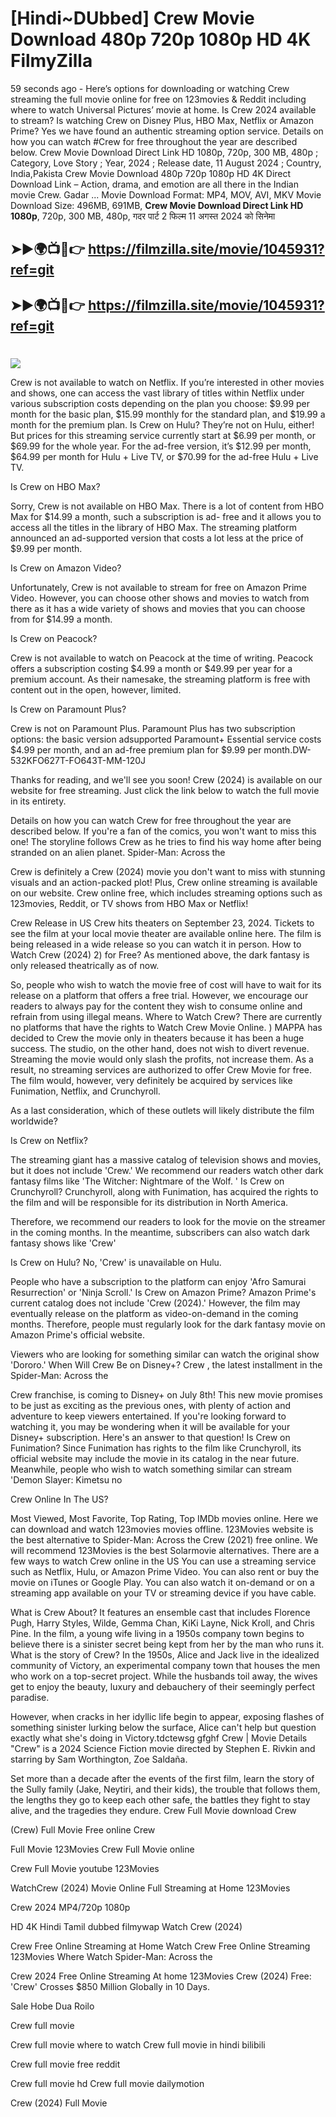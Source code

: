 # [Hindi~DUbbed] Crew Movie Download 480p 720p 1080p HD 4K FilmyZilla


59 seconds ago - Here’s options for downloading or watching Crew streaming the full movie online for free on 123movies & Reddit including where to watch Universal Pictures’ movie at home. Is Crew 2024 available to stream? Is watching Crew on Disney Plus, HBO Max, Netflix or Amazon Prime? Yes we have found an authentic streaming option service. Details on how you can watch #Crew for free throughout the year are described below. Crew Movie Download Direct Link HD 1080p, 720p, 300 MB, 480p ; Category, Love Story ; Year, 2024 ; Release date, 11 August 2024 ; Country, India,Pakista Crew Movie Download 480p 720p 1080p HD 4K Direct Download Link – Action, drama, and emotion are all there in the Indian movie Crew. Gadar ...
Movie Download Format: MP4, MOV, AVI, MKV
Movie Download Size: 496MB, 691MB, **Crew Movie Download Direct Link HD 1080p**, 720p, 300 MB, 480p, गदर पार्ट 2 फिल्म 11 अगस्त 2024 को सिनेमा

## ➤►🌍📺📱👉   https://filmzilla.site/movie/1045931?ref=git

## ➤►🌍📺📱👉   https://filmzilla.site/movie/1045931?ref=git

#

<img src="https://image.tmdb.org/t/p/w780//4kX80Ea98cEy2Ahy0LSMYtFvJDG.jpg" />

Crew is not available to watch on Netflix. If you’re interested in other movies and shows, one can access the vast library of titles within Netflix under various subscription costs depending on the plan you choose: $9.99 per month for the basic plan, $15.99 monthly for the standard plan, and $19.99 a month for the premium plan. Is Crew on Hulu? They’re not on Hulu, either! But prices for this streaming service currently start at $6.99 per month, or $69.99 for the whole year. For the ad-free version, it’s $12.99 per month, $64.99 per month for Hulu + Live TV, or $70.99 for the ad-free Hulu + Live TV.

Is Crew on HBO Max?

Sorry, Crew is not available on HBO Max. There is a lot of content from HBO Max for $14.99 a month, such a subscription is ad- free and it allows you to access all the titles in the library of HBO Max. The streaming platform announced an ad-supported version that costs a lot less at the price of $9.99 per month.

Is Crew on Amazon Video?

Unfortunately, Crew is not available to stream for free on Amazon Prime Video. However, you can choose other shows and movies to watch from there as it has a wide variety of shows and movies that you can choose from for $14.99 a month.

Is Crew on Peacock?

Crew is not available to watch on Peacock at the time of writing. Peacock offers a subscription costing $4.99 a month or $49.99 per year for a premium account. As their namesake, the streaming platform is free with content out in the open, however, limited.

Is Crew on Paramount Plus?

Crew is not on Paramount Plus. Paramount Plus has two subscription options: the basic version adsupported Paramount+ Essential service costs $4.99 per month, and an ad-free premium plan for $9.99 per month.DW-532KFO627T-FO643T-MM-120J

Thanks for reading, and we'll see you soon! Crew (2024) is available on our website for free streaming. Just click the link below to watch the full movie in its entirety.

Details on how you can watch Crew for free throughout the year are described below. If you're a fan of the comics, you won't want to miss this one! The storyline follows Crew as he tries to find his way home after being stranded on an alien planet. Spider-Man: Across the

Crew is definitely a Crew (2024) movie you don't want to miss with stunning visuals and an action-packed plot! Plus, Crew online streaming is available on our website. Crew online free, which includes streaming options such as 123movies, Reddit, or TV shows from HBO Max or Netflix!

Crew Release in US Crew hits theaters on September 23, 2024. Tickets to see the film at your local movie theater are available online here. The film is being released in a wide release so you can watch it in person. How to Watch Crew (2024) 2) for Free? As mentioned above, the dark fantasy is only released theatrically as of now.

So, people who wish to watch the movie free of cost will have to wait for its release on a platform that offers a free trial. However, we encourage our readers to always pay for the content they wish to consume online and refrain from using illegal means. Where to Watch Crew? There are currently no platforms that have the rights to Watch Crew Movie Online. ) MAPPA has decided to Crew the movie only in theaters because it has been a huge success. The studio, on the other hand, does not wish to divert revenue. Streaming the movie would only slash the profits, not increase them. As a result, no streaming services are authorized to offer Crew Movie for free. The film would, however, very definitely be acquired by services like Funimation, Netflix, and Crunchyroll.

As a last consideration, which of these outlets will likely distribute the film worldwide?

Is Crew on Netflix?

The streaming giant has a massive catalog of television shows and movies, but it does not include 'Crew.' We recommend our readers watch other dark fantasy films like 'The Witcher: Nightmare of the Wolf. ' Is Crew on Crunchyroll? Crunchyroll, along with Funimation, has acquired the rights to the film and will be responsible for its distribution in North America.

Therefore, we recommend our readers to look for the movie on the streamer in the coming months. In the meantime, subscribers can also watch dark fantasy shows like 'Crew'

Is Crew on Hulu? No, 'Crew' is unavailable on Hulu.

People who have a subscription to the platform can enjoy 'Afro Samurai Resurrection' or 'Ninja Scroll.' Is Crew on Amazon Prime? Amazon Prime's current catalog does not include 'Crew (2024).' However, the film may eventually release on the platform as video-on-demand in the coming months. Therefore, people must regularly look for the dark fantasy movie on Amazon Prime's official website.

Viewers who are looking for something similar can watch the original show 'Dororo.' When Will Crew Be on Disney+? Crew , the latest installment in the Spider-Man: Across the

Crew franchise, is coming to Disney+ on July 8th! This new movie promises to be just as exciting as the previous ones, with plenty of action and adventure to keep viewers entertained. If you're looking forward to watching it, you may be wondering when it will be available for your Disney+ subscription. Here's an answer to that question! Is Crew on Funimation? Since Funimation has rights to the film like Crunchyroll, its official website may include the movie in its catalog in the near future. Meanwhile, people who wish to watch something similar can stream 'Demon Slayer: Kimetsu no

Crew Online In The US?

Most Viewed, Most Favorite, Top Rating, Top IMDb movies online. Here we can download and watch 123movies movies offline. 123Movies website is the best alternative to Spider-Man: Across the Crew (2021) free online. We will recommend 123Movies is the best Solarmovie alternatives. There are a few ways to watch Crew online in the US You can use a streaming service such as Netflix, Hulu, or Amazon Prime Video. You can also rent or buy the movie on iTunes or Google Play. You can also watch it on-demand or on a streaming app available on your TV or streaming device if you have cable.

What is Crew About? It features an ensemble cast that includes Florence Pugh, Harry Styles, Wilde, Gemma Chan, KiKi Layne, Nick Kroll, and Chris Pine. In the film, a young wife living in a 1950s company town begins to believe there is a sinister secret being kept from her by the man who runs it. What is the story of Crew? In the 1950s, Alice and Jack live in the idealized community of Victory, an experimental company town that houses the men who work on a top-secret project. While the husbands toil away, the wives get to enjoy the beauty, luxury and debauchery of their seemingly perfect paradise.

However, when cracks in her idyllic life begin to appear, exposing flashes of something sinister lurking below the surface, Alice can't help but question exactly what she's doing in Victory.tdctewsg gfghf Crew | Movie Details "Crew" is a 2024 Science Fiction movie directed by Stephen E. Rivkin and starring by Sam Worthington, Zoe Saldaña.

Set more than a decade after the events of the first film, learn the story of the Sully family (Jake, Neytiri, and their kids), the trouble that follows them, the lengths they go to keep each other safe, the battles they fight to stay alive, and the tragedies they endure. Crew Full Movie download Crew

(Crew) Full Movie Free online Crew

Full Movie 123Movies Crew Full Movie online

Crew Full Movie youtube 123Movies

WatchCrew (2024) Movie Online Full Streaming at Home 123Movies

Crew 2024 MP4/720p 1080p

HD 4K Hindi Tamil dubbed filmywap Watch Crew (2024)

Crew Free Online Streaming at Home Watch Crew Free Online Streaming 123Movies Where Watch Spider-Man: Across the

Crew 2024 Free Online Streaming At home 123Movies Crew (2024) Free: 'Crew' Crosses $850 Million Globally in 10 Days.

Sale Hobe Dua Roilo

Crew full movie

Crew full movie where to watch Crew full movie in hindi bilibili

Crew full movie free reddit

Crew full movie hd Crew full movie dailymotion

Crew (2024) Full Movie
